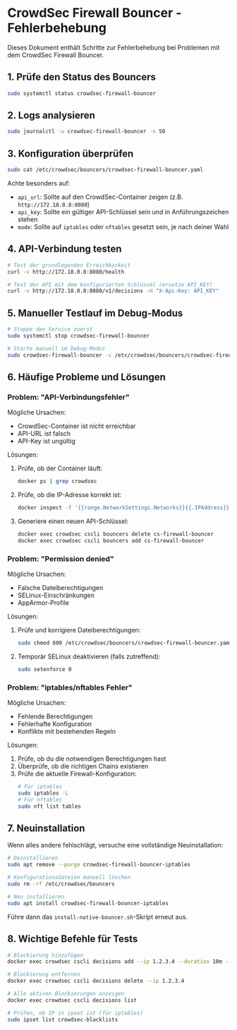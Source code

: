 # CrowdSec Firewall Bouncer - Fehlerbehebung

Dieses Dokument enthält Schritte zur Fehlerbehebung bei Problemen mit dem CrowdSec Firewall Bouncer.

## 1. Prüfe den Status des Bouncers

```bash
sudo systemctl status crowdsec-firewall-bouncer
```

## 2. Logs analysieren

```bash
sudo journalctl -u crowdsec-firewall-bouncer -n 50
```

## 3. Konfiguration überprüfen

```bash
sudo cat /etc/crowdsec/bouncers/crowdsec-firewall-bouncer.yaml
```

Achte besonders auf:
- `api_url`: Sollte auf den CrowdSec-Container zeigen (z.B. `http://172.18.0.8:8080`)
- `api_key`: Sollte ein gültiger API-Schlüssel sein und in Anführungszeichen stehen
- `mode`: Sollte auf `iptables` oder `nftables` gesetzt sein, je nach deiner Wahl

## 4. API-Verbindung testen

```bash
# Test der grundlegenden Erreichbarkeit
curl -v http://172.18.0.8:8080/health

# Test der API mit dem konfigurierten Schlüssel (ersetze API_KEY)
curl -v http://172.18.0.8:8080/v1/decisions -H "X-Api-Key: API_KEY"
```

## 5. Manueller Testlauf im Debug-Modus

```bash
# Stoppe den Service zuerst
sudo systemctl stop crowdsec-firewall-bouncer

# Starte manuell im Debug-Modus
sudo crowdsec-firewall-bouncer -c /etc/crowdsec/bouncers/crowdsec-firewall-bouncer.yaml -d
```

## 6. Häufige Probleme und Lösungen

### Problem: "API-Verbindungsfehler"

Mögliche Ursachen:
- CrowdSec-Container ist nicht erreichbar
- API-URL ist falsch
- API-Key ist ungültig

Lösungen:
1. Prüfe, ob der Container läuft:
   ```bash
   docker ps | grep crowdsec
   ```
2. Prüfe, ob die IP-Adresse korrekt ist:
   ```bash
   docker inspect -f '{{range.NetworkSettings.Networks}}{{.IPAddress}}{{end}}' crowdsec
   ```
3. Generiere einen neuen API-Schlüssel:
   ```bash
   docker exec crowdsec cscli bouncers delete cs-firewall-bouncer
   docker exec crowdsec cscli bouncers add cs-firewall-bouncer
   ```

### Problem: "Permission denied"

Mögliche Ursachen:
- Falsche Dateiberechtigungen
- SELinux-Einschränkungen
- AppArmor-Profile

Lösungen:
1. Prüfe und korrigiere Dateiberechtigungen:
   ```bash
   sudo chmod 600 /etc/crowdsec/bouncers/crowdsec-firewall-bouncer.yaml
   ```
2. Temporär SELinux deaktivieren (falls zutreffend):
   ```bash
   sudo setenforce 0
   ```

### Problem: "iptables/nftables Fehler"

Mögliche Ursachen:
- Fehlende Berechtigungen
- Fehlerhafte Konfiguration
- Konflikte mit bestehenden Regeln

Lösungen:
1. Prüfe, ob du die notwendigen Berechtigungen hast
2. Überprüfe, ob die richtigen Chains existieren
3. Prüfe die aktuelle Firewall-Konfiguration:
   ```bash
   # Für iptables
   sudo iptables -L
   # Für nftables
   sudo nft list tables
   ```

## 7. Neuinstallation

Wenn alles andere fehlschlägt, versuche eine vollständige Neuinstallation:

```bash
# Deinstallieren
sudo apt remove --purge crowdsec-firewall-bouncer-iptables

# Konfigurationsdateien manuell löschen
sudo rm -rf /etc/crowdsec/bouncers

# Neu installieren
sudo apt install crowdsec-firewall-bouncer-iptables
```

Führe dann das `install-native-bouncer.sh`-Skript erneut aus.

## 8. Wichtige Befehle für Tests

```bash
# Blockierung hinzufügen
docker exec crowdsec cscli decisions add --ip 1.2.3.4 --duration 10m --reason "Test"

# Blockierung entfernen
docker exec crowdsec cscli decisions delete --ip 1.2.3.4

# Alle aktiven Blockierungen anzeigen
docker exec crowdsec cscli decisions list

# Prüfen, ob IP in ipset ist (für iptables)
sudo ipset list crowdsec-blacklists
```

